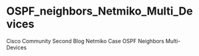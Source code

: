 # OSPF_neighbors_Netmiko_Multi_Devices
Cisco Community Second Blog Netmiko Case OSPF Neighbors Multi-Devices
